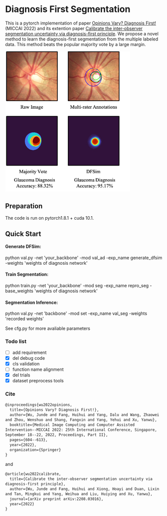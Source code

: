 # Diagnosis First Segmentation

This is a pytorch implementation of paper [Opinions Vary? Diagnosis First!](https://arxiv.org/abs/2202.06505) (MICCAI 2022) and its extention paper [Calibrate the inter-observer segmentation uncertainty via diagnosis-first principle](https://arxiv.org/abs/2208.03016). We propose a novel method to learn the diagnosis-first segmentation from the multiple labeled data. This method beats the popular majority vote by a large margin. 

<img src="https://github.com/WuJunde/DiagnosisFirst/blob/master/diagsimacc.png" alt="text" width="400"/>

## Preparation

The code is run on pytorch1.8.1 + cuda 10.1.

## Quick Start
#### Generate DFSim:

python val.py -net 'your_backbone' -mod val_ad -exp_name generate_dfsim -weights 'weights of diagnosis network'

#### Train Segmentation:

python train.py -net 'your_backbone' -mod seg -exp_name repro_seg -base_weights 'weights of diagnosis network'

#### Segmentation Inference:

python val.py -net 'backbone' -mod set -exp_name val_seg -weights 'recorded weights'

See cfg.py for more avaliable parameters



### Todo list

- [ ] add requirement
- [x] del debug code
- [x] cls validation
- [ ] function name alignment
- [x] del trials
- [x] dataset preprocess tools

### Cite

~~~
@inproceedings{wu2022opinions,
  title={Opinions Vary? Diagnosis First!},
  author={Wu, Junde and Fang, Huihui and Yang, Dalu and Wang, Zhaowei and Zhou, Wenshuo and Shang, Fangxin and Yang, Yehui and Xu, Yanwu},
  booktitle={Medical Image Computing and Computer Assisted Intervention--MICCAI 2022: 25th International Conference, Singapore, September 18--22, 2022, Proceedings, Part II},
  pages={604--613},
  year={2022},
  organization={Springer}
}
~~~

and 

~~~
@article{wu2022calibrate,
  title={Calibrate the inter-observer segmentation uncertainty via diagnosis-first principle},
  author={Wu, Junde and Fang, Huihui and Xiong, Hoayi and Duan, Lixin and Tan, Mingkui and Yang, Weihua and Liu, Huiying and Xu, Yanwu},
  journal={arXiv preprint arXiv:2208.03016},
  year={2022}
}
~~~
